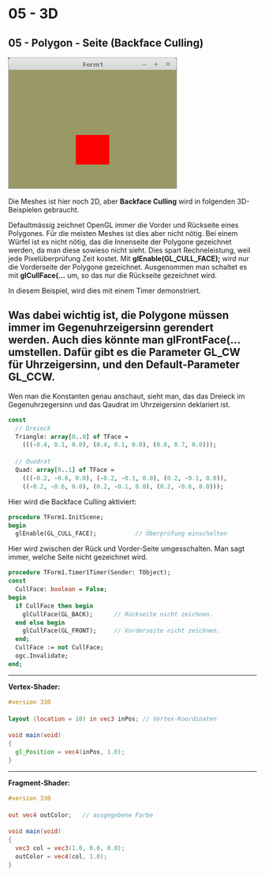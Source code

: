 # 05 - 3D
## 05 - Polygon - Seite (Backface Culling)

![image.png](image.png)

Die Meshes ist hier noch 2D, aber <b>Backface Culling</b> wird in folgenden 3D-Beispielen gebraucht.

Defaultmässig zeichnet OpenGL immer die Vorder und Rückseite eines Polygones. Für die meisten Meshes ist dies aber nicht nötig.
Bei einem Würfel ist es nicht nötig, das die Innenseite der Polygone gezeichnet werden, da man diese sowieso nicht sieht.
Dies spart Rechneleistung, weil jede Pixelüberprüfung Zeit kostet.
Mit <b>glEnable(GL_CULL_FACE);</b> wird nur die Vorderseite der Polygone gezeichnet. Ausgenommen man schaltet es mit <b>glCullFace(...</b> um, so das nur die Rückseite gezeichnet wird.

In diesem Beispiel, wird dies mit einem Timer demonstriert.

Was dabei wichtig ist, die Polygone müssen immer im Gegenuhrzeigersinn gerendert werden. Auch dies könnte man <b>glFrontFace(...</b> umstellen.
Dafür gibt es die Parameter <b>GL_CW</b> für Uhrzeigersinn, und den Default-Parameter <b>GL_CCW</b>.
---
Wen man die Konstanten genau anschaut, sieht man, das das Dreieck im Gegenuhrzegersinn und das Qaudrat im Uhrzeigersinn deklariert ist.

```pascal
const
  // Dreieck
  Triangle: array[0..0] of TFace =
    (((-0.4, 0.1, 0.0), (0.4, 0.1, 0.0), (0.0, 0.7, 0.0)));

  // Quadrat
  Quad: array[0..1] of TFace =
    (((-0.2, -0.6, 0.0), (-0.2, -0.1, 0.0), (0.2, -0.1, 0.0)),
    ((-0.2, -0.6, 0.0), (0.2, -0.1, 0.0), (0.2, -0.6, 0.0)));
```

Hier wird die Backface Culling aktiviert:

```pascal
procedure TForm1.InitScene;
begin
  glEnable(GL_CULL_FACE);           // Überprüfung einschalten
```

Hier wird zwischen der Rück und Vorder-Seite umgesschalten.
Man sagt immer, welche Seite nicht gezeichnet wird.

```pascal
procedure TForm1.Timer1Timer(Sender: TObject);
const
  CullFace: boolean = False;
begin
  if CullFace then begin
    glCullFace(GL_BACK);      // Rückseite nicht zeichnen.
  end else begin
    glCullFace(GL_FRONT);     // Vorderseite nicht zeichnen.
  end;
  CullFace := not CullFace;
  ogc.Invalidate;
end;
```

---
<b>Vertex-Shader:</b>


```glsl
#version 330

layout (location = 10) in vec3 inPos; // Vertex-Koordinaten

void main(void)
{
  gl_Position = vec4(inPos, 1.0);
}

```

---
<b>Fragment-Shader:</b>

```glsl
#version 330

out vec4 outColor;   // ausgegebene Farbe

void main(void)
{
  vec3 col = vec3(1.0, 0.0, 0.0);
  outColor = vec4(col, 1.0);
}

```


